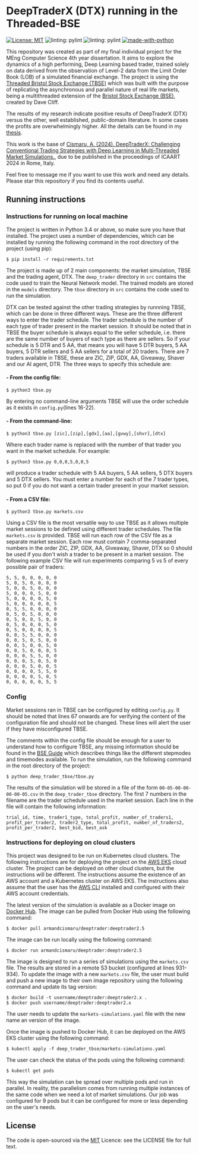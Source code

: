 # DeepTraderX (DTX) running in the Threaded-BSE

[![License: MIT](https://img.shields.io/badge/License-MIT-blue.svg)](https://opensource.org/licenses/MIT)
![linting: pylint](https://img.shields.io/badge/linting-pylint-yellowgreen)
![linting: pylint](https://github.com/armandcismaru/DeepTrader-on-Threaded-BSE/actions/workflows/pylint.yml/badge.svg)
[![made-with-python](https://img.shields.io/badge/Made%20with-Python-1f425f.svg)](https://www.python.org/)

This repository was created as part of my final individual project for the MEng Computer Science 4th year dissertation. It aims to explore the dynamics of a high performing, Deep Learning based trader, trained solely on data derived from the observation of Level-2 data from the Limit Order Book (LOB) of a simulated financial exchange. The project is using the [Threaded Bristol Stock Exchange (TBSE)](https://github.com/MichaelRol/Threaded-Bristol-Stock-Exchange) which was built with the purpose of replicating the asynchronous and parallel nature of real life markets, being a multithreaded extension of the [Bristol Stock Exchange (BSE)](https://github.com/davecliff/BristolStockExchange), created by Dave Cliff.

The results of my research indicate positive results of DeepTraderX (DTX) versus the other, well established, public-domain literature. In some cases the profits are overwhelmingly higher. All the details can be found in my [thesis](fz19792_meng_dissertation.pdf). 

This work is the base of [Cismaru, A. (2024). DeepTraderX: Challenging Conventional Trading Strategies with Deep Learning in Multi-Threaded Market Simulations.](cismaru2024.pdf), due to be published in the proceedings of ICAART 2024 in Rome, Italy. 

Feel free to message me if you want to use this work and need any details. Please star this repository if you find its contents useful.

## Running instructions

### Instructions for running on local machine

The project is written in Python 3.4 or above, so make sure you have that installed. The project uses a number of dependencies, which can be installed by running the following command in the root directory of the project (using pip):

```console
$ pip install -r requirements.txt
```

The project is made up of 2 main components: the market simulation, TBSE and the trading agent, DTX.
The ```deep_trader``` directory in ```src``` contains the code used to train the Neural Network model. The trained models are stored in the ```models``` directory. The ```tbse``` directory in ```src``` contains the code used to run the simulation.

DTX can be tested against the other trading strategies by runnning TBSE, which can be done in three different ways. These are the three different ways to enter the trader schedule. The trader schedule is the number of each type of trader present in the market session. It should be noted that in TBSE the buyer schedule is always equal to the seller schedule, i.e. there are the same number of buyers of each type as there are sellers. So if your schedule is 5 DTR and 5 AA, that means you will have 5 DTR buyers, 5 AA buyers, 5 DTR sellers and 5 AA sellers for a total of 20 traders. There are 7 traders available in TBSE, these are ZIC, ZIP, GDX, AA, Giveaway, Shaver and our AI agent, DTR. The three ways to specify this schedule are:

#### - From the config file:

```console
$ python3 tbse.py
```
By entering no command-line arguments TBSE will use the order schedule as it exists in ```config.py```(lines 16-22).

#### - From the command-line:

```console
$ python3 tbse.py [zic],[zip],[gdx],[aa],[gvwy],[shvr],[dtx]
```
Where each trader name is replaced with the number of that trader you want in the market schedule. For example:
```console
$ python3 tbse.py 0,0,0,5,0,0,5
```
will produce a trader schedule with 5 AA buyers, 5 AA sellers, 5 DTX buyers and 5 DTX sellers. You must enter a number for each of the 7 trader types, so put 0 if you do not want a certain trader present in your market session.

#### - From a CSV file:

```console
$ python3 tbse.py markets.csv
```

Using a CSV file is the most versatile way to use TBSE as it allows multiple market sessions to be defined using different trader schedules. The file ```markets.csv``` is provided. TBSE will run each row of the CSV file as a separate market session. Each row must contain 7 comma-separated numbers in the order ZIC, ZIP, GDX, AA, Giveaway, Shaver, DTX so 0 should be used if you don't wish a trader to be present in a market session. The following example CSV file will run experiments comparing 5 vs 5 of every possible pair of traders:

```
5, 5, 0, 0, 0, 0, 0
5, 0, 5, 0, 0, 0, 0
5, 0, 0, 5, 0, 0, 0
5, 0, 0, 0, 5, 0, 0
5, 0, 0, 0, 0, 5, 0
5, 0, 0, 0, 0, 0, 5
0, 5, 5, 0, 0, 0, 0
0, 5, 0, 5, 0, 0, 0
0, 5, 0, 0, 5, 0, 0
0, 5, 0, 0, 0, 5, 0
0, 5, 0, 0, 0, 0, 5
0, 0, 5, 5, 0, 0, 0
0, 0, 5, 0, 5, 0, 0
0, 0, 5, 0, 0, 5, 0
0, 0, 5, 0, 0, 0, 5
0, 0, 0, 5, 5, 0, 0
0, 0, 0, 5, 0, 5, 0
0, 0, 0, 5, 0, 0, 5
0, 0, 0, 0, 5, 5, 0
0, 0, 0, 0, 5, 0, 5
0, 0, 0, 0, 0, 5, 5
```

### Config

Market sessions ran in TBSE can be configured by editing ```config.py```. It should be noted that lines 67 onwards are for verifying the content of the configuration file and should not be changed. These lines will alert the user if they have misconfigured TBSE.

The comments within the config file should be enough for a user to understand how to configure TBSE, any missing information should be found in the [BSE Guide](https://github.com/davecliff/BristolStockExchange/blob/master/BSEguide1.2e.pdf "BSE Guide") which describes things like the different stepmodes and timemodes available. 
To run the simulation, run the following command in the root directory of the project:

```console
$ python deep_trader_tbse/tbse.py
```

The results of the simulation will be stored in a file of the form ```00-05-00-00-00-00-05.csv``` in the ```deep_trader_tbse``` directory. The first 7 numbers in the filename are the trader schedule used in the market session. Each line in the file will contain the following information:

```
trial_id, time, trader1_type, total_profit, number_of_traders1, profit_per_trader2, trader2_type, total_profit, number_of_traders2, profit_per_trader2, best_bid, best_ask
```

### Instructions for deploying on cloud clusters

This project was designed to be run on Kubernetes cloud clusters. The following instructions are for deploying the project on the [AWS EKS](https://aws.amazon.com/eks/ "AWS EKS") cloud cluster. The project can be deployed on other cloud clusters, but the instructions will be different. The instructions assume the existence of an AWS account and a Kubernetes cluster on AWS EKS. The instructions also assume that the user has the [AWS CLI](https://aws.amazon.com/cli/ "AWS CLI") installed and configured with their AWS account credentials.

The latest version of the simulation is available as a Docker image on [Docker Hub](https://hub.docker.com/repository/docker/armandcismaru/deeptrader/general). The image can be pulled from Docker Hub using the following command:

```console
$ docker pull armandcismaru/deeptrader:deeptrader2.5
```

The image can be run locally using the following command:

```console
$ docker run armandcismaru/deeptrader:deeptrader2.5
```

The image is designed to run a series of simulations using the ```markets.csv``` file. The results are stored in a remote S3 bucket (configured at lines 931-934). To update the image with a new ```markets.csv``` file, the user must build and push a new image to their own image repository using the following command and update its tag version:

```console
$ docker build -t username/deeptrader:deeptrader2.x .
$ docker push username/deeptrader:deeptrader2.x
```

The user needs to update the ```markets-simulations.yaml``` file with the new name an version of the image.

Once the image is pushed to Docker Hub, it can be deployed on the AWS EKS cluster using the following command:

```console
$ kubectl apply -f deep_trader_tbse/markets-simulations.yaml
```

The user can check the status of the pods using the following command:

```console
$ kubectl get pods
```

This way the simulation can be spread over multiple pods and run in parallel. In reality, the parallelism comes from running multiple instances of the same code when we need a lot of market simulations. Our job was configured for 9 pods but it can be configured for more or less depending on the user's needs.

## License
The code is open-sourced via the [MIT](http://opensource.org/licenses/mit-license.php) Licence: see the LICENSE file for full text. 
